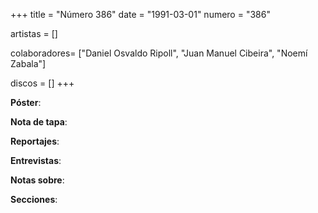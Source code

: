 +++
title = "Número 386"
date = "1991-03-01"
numero = "386"

artistas = []

colaboradores= ["Daniel Osvaldo Ripoll", "Juan Manuel Cibeira", "Noemí Zabala"]

discos = []
+++

**Póster**: 

**Nota de tapa**: 

**Reportajes**: 

**Entrevistas**: 

**Notas sobre**:

**Secciones**:
